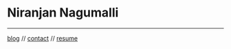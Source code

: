 # Niranjan Nagumalli  
---------



 [blog](https://niranjannagumalli.github.io/blog)  //  [contact](https://www.niranjannagumalli.github.io/contact)  // [resume](https://www.niranjannagumalli.github.io/markdown-portfolio)
